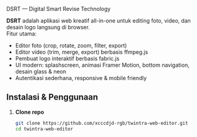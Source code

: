 DSRT — Digital Smart Revise Technology

**DSRT** adalah aplikasi web kreatif all-in-one untuk editing foto, video, dan desain logo langsung di browser.  
Fitur utama:
- Editor foto (crop, rotate, zoom, filter, export)
- Editor video (trim, merge, export) berbasis ffmpeg.js
- Pembuat logo interaktif berbasis fabric.js
- UI modern: splashscreen, animasi Framer Motion, bottom navigation, desain glass & neon
- Autentikasi sederhana, responsive & mobile friendly

## Instalasi & Penggunaan

1. **Clone repo**
   ```bash
   git clone https://github.com/xcccdjd-rgb/twintra-web-editor.git
   cd twintra-web-editor
